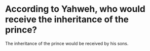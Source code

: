 # According to Yahweh, who would receive the inheritance of the prince?

The inheritance of the prince would be received by his sons.
